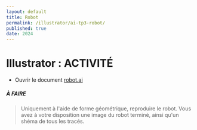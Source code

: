 ```yaml
---
layout: default
title: Robot
permalink: /illustrator/ai-tp3-robot/
published: true
date: 2024
---
```


# Illustrator : ACTIVITÉ

- Ouvrir le document [robot.ai](robot.ai)

##### À FAIRE
> Uniquement à l'aide de forme géométrique, reproduire le robot.
> Vous avez à votre disposition une image du robot terminé, ainsi qu'un shéma de tous les tracés.
> 
